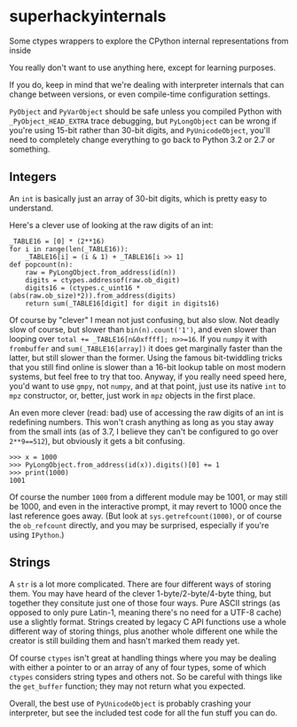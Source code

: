 # superhackyinternals
Some ctypes wrappers to explore the CPython internal representations from inside

You really don't want to use anything here, except for learning purposes.

If you do, keep in mind that we're dealing with interpreter internals that can
change between versions, or even compile-time configuration settings.

`PyObject` and `PyVarObject` should be safe unless you compiled Python with
`_PyObject_HEAD_EXTRA` trace debugging, but `PyLongObject` can be wrong if
you're using 15-bit rather than 30-bit digits, and `PyUnicodeObject`, you'll
need to completely change everything to go back to Python 3.2 or 2.7 or 
something.

## Integers

An `int` is basically just an array of 30-bit digits, which is pretty easy
to understand.

Here's a clever use of looking at the raw digits of an int:

    _TABLE16 = [0] * (2**16)
    for i in range(len(_TABLE16)):
        _TABLE16[i] = (i & 1) + _TABLE16[i >> 1]
    def popcount(n):
        raw = PyLongObject.from_address(id(n))
        digits = ctypes.addressof(raw.ob_digit)
        digits16 = (ctypes.c_uint16 * (abs(raw.ob_size)*2)).from_address(digits)
        return sum(_TABLE16[digit] for digit in digits16)

Of course by "clever" I mean not just confusing, but also slow. Not deadly
slow of course, but slower than `bin(n).count('1')`, and even slower than
looping over `total += _TABLE16[n&0xffff]; n>>=16`. If you `numpy` it 
with `frombuffer` and `sum(_TABLE16[array])` it does get marginally faster
than the latter, but still slower than the former. Using the famous
bit-twiddling tricks that you still find online is slower than a 16-bit
lookup table on most modern systems, but feel free to try that too. Anyway,
if you really need speed here, you'd want to use `gmpy`, not `numpy`, and
at that point, just use its native `int` to `mpz` constructor, or, better, 
just work in `mpz` objects in the first place.

An even more clever (read: bad) use of accessing the raw digits of an int is 
redefining numbers. This won't crash anything as long as you stay away from 
the small ints (as of 3.7, I believe they can't be configured to go over 
`2**9==512`), but obviously it gets a bit confusing.

    >>> x = 1000
    >>> PyLongObject.from_address(id(x)).digits()[0] += 1
    >>> print(1000)
    1001

Of course the number `1000` from a different module may be 1001, or may
still be 1000, and even in the interactive prompt, it may revert to 1000
once the last reference goes away. (But look at `sys.getrefcount(1000)`,
or of course the `ob_refcount` directly, and you may be surprised,
especially if you're using `IPython`.)

## Strings

A `str` is a lot more complicated. There are four different ways of
storing them. You may have heard of the clever 1-byte/2-byte/4-byte
thing, but together they consitute just one of those four ways. Pure ASCII 
strings (as opposed to only pure Latin-1, meaning there's no need for a 
UTF-8 cache) use a slightly format. Strings created by legacy C API 
functions use a whole different way of storing things, plus another whole 
different one while the creator is still building them and hasn't marked 
them ready yet.

Of course `ctypes` isn't great at handling things where you may be 
dealing with either a pointer to or an array of any of four types, some 
of which `ctypes` considers string types and others not. So be careful
with things like the `get_buffer` function; they may not return what you
expected.

Overall, the best use of `PyUnicodeObject` is probably crashing your
interpreter, but see the included test code for all the fun stuff you can 
do.
